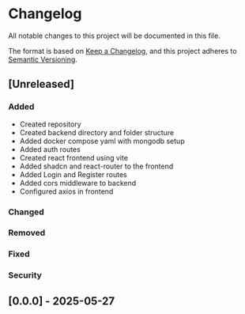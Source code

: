 # Changelog

All notable changes to this project will be documented in this file.

The format is based on [Keep a Changelog](https://keepachangelog.com/en/1.1.0/),
and this project adheres to [Semantic Versioning](https://semver.org/spec/v2.0.0.html).

## [Unreleased]

### Added
- Created repository
- Created backend directory and folder structure
- Added docker compose yaml with mongodb setup
- Added auth routes
- Created react frontend using vite
- Added shadcn and react-router to the frontend
- Added Login and Register routes
- Added cors middleware to backend
- Configured axios in frontend

### Changed

### Removed

### Fixed

### Security

## [0.0.0] - 2025-05-27